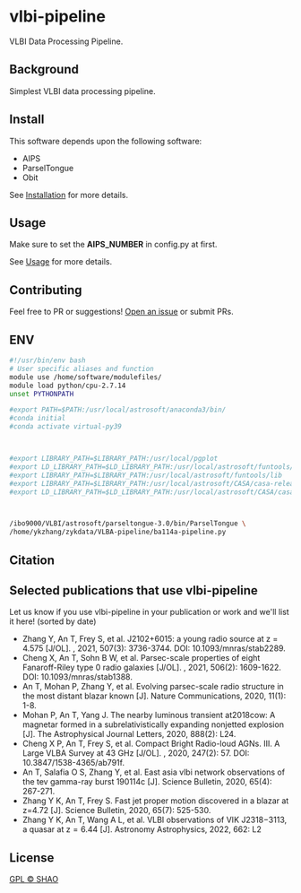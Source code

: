 # vlbi-pipeline

VLBI Data Processing Pipeline.

## Background

Simplest VLBI data processing pipeline.

## Install

This software depends upon the following software:

- AIPS
- ParselTongue
- Obit

See [Installation](docs/installation) for more details.

## Usage

Make sure to set the **AIPS_NUMBER** in config.py at first.


See [Usage](docs/usage/usage.rst) for more details.


## Contributing




Feel free to PR or suggestions! [Open an issue](https://github.com/SHAO-SKA/vlbi-pipeline/issues/new) or submit PRs.


## ENV

```bash
#!/usr/bin/env bash
# User specific aliases and function
module use /home/software/modulefiles/
module load python/cpu-2.7.14
unset PYTHONPATH

#export PATH=$PATH:/usr/local/astrosoft/anaconda3/bin/
#conda initial
#conda activate virtual-py39



#export LIBRARY_PATH=$LIBRARY_PATH:/usr/local/pgplot
#export LD_LIBRARY_PATH=$LD_LIBRARY_PATH:/usr/local/astrosoft/funtools/lib
#export LIBRARY_PATH=$LIBRARY_PATH:/usr/local/astrosoft/funtools/lib
#export LIBRARY_PATH=$LIBRARY_PATH:/usr/local/astrosoft/CASA/casa-release-4.5.2-el6/lib/
#export LD_LIBRARY_PATH=$LD_LIBRARY_PATH:/usr/local/astrosoft/CASA/casa-release-4.5.2-el6/lib/



/ibo9000/VLBI/astrosoft/parseltongue-3.0/bin/ParselTongue \
/home/ykzhang/zykdata/VLBA-pipeline/ba114a-pipeline.py 

```

## Citation

## Selected publications that use vlbi-pipeline


Let us know if you use vlbi-pipeline in your publication or work and we'll list it here!
(sorted by date)


- Zhang Y, An T, Frey S, et al. J2102+6015: a young radio source at z = 4.575 [J/OL]. , 2021,
507(3): 3736-3744. DOI: 10.1093/mnras/stab2289.
- Cheng X, An T, Sohn B W, et al. Parsec-scale properties of eight Fanaroff-Riley type 0 radio
galaxies [J/OL]. , 2021, 506(2): 1609-1622. DOI: 10.1093/mnras/stab1388.
- An T, Mohan P, Zhang Y, et al. Evolving parsec-scale radio structure in the most distant
blazar known [J]. Nature Communications, 2020, 11(1): 1-8.
- Mohan P, An T, Yang J. The nearby luminous transient at2018cow: A magnetar formed in
a subrelativistically expanding nonjetted explosion [J]. The Astrophysical Journal Letters,
2020, 888(2): L24.
- Cheng X P, An T, Frey S, et al. Compact Bright Radio-loud AGNs. III. A Large VLBA Survey
at 43 GHz [J/OL]. , 2020, 247(2): 57. DOI: 10.3847/1538-4365/ab791f.
- An T, Salafia O S, Zhang Y, et al. East asia vlbi network observations of the tev gamma-ray
burst 190114c [J]. Science Bulletin, 2020, 65(4): 267-271.
- Zhang Y K, An T, Frey S. Fast jet proper motion discovered in a blazar at z=4.72 [J]. Science
Bulletin, 2020, 65(7): 525-530.
- Zhang Y K, An T, Wang A L, et al. VLBI observations of VIK J2318−3113, a quasar at z = 6.44
[J]. Astronomy Astrophysics, 2022, 662: L2

## License

[GPL © SHAO](LICENSE)